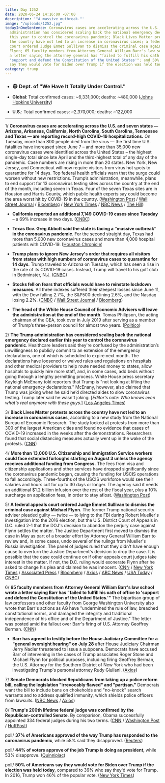 ```yaml
---
title: Day 1252
date: 2020-06-24 14:16:00 -07:00
description: '"A massive outbreak."'
image: "/uploads/1252.jpg"
todayInOneSentence: Coronavirus cases are accelerating across the U.S.; the Trump
  administration has considered scaling back the national emergency declared earlier
  this year to control the coronavirus pandemic; Black Lives Matter protests across
  the country have not led to an increase in coronavirus cases; a federal appeals
  court ordered Judge Emmet Sullivan to dismiss the criminal case against Michael
  Flynn; 65 faculty members from Attorney General William Barr's law school wrote
  a letter saying the attorney general has "failed to fulfill his oath of office to
  'support and defend the Constitution of the United States'"; and 50% of Americans
  say they would vote for Biden over Trump if the election was held today.
category: trump
---
```


* ### 😷 Dept. of "We Have It Totally Under Control."

* **Global**: Total confirmed cases: \~9,331,000; deaths: \~480,000 ([Johns Hopkins University](https://coronavirus.jhu.edu/map.html))

* **U.S.**: Total confirmed cases: \~2,370,000; deaths: \~122,000

---

1/ **Coronavirus cases are accelerating across the U.S. and seven states — Arizona, Arkansas, California, North Carolina, South Carolina, Tennessee and Texas — are reporting record-high COVID-19 hospitalizations.** On Tuesday, more than 800 people died from the virus — the first time U.S. fatalities have increased since June 7 – and more than 35,000 new coronavirus cases were identified across the United States – the highest single-day total since late April and the third-highest total of any day of the pandemic. Case numbers are rising in more than 20 states. New York, New Jersey, and Connecticut will now require visitors from virus hot spots to quarantine for 14 days. Top federal health officials warn that the surge could worsen without new restrictions. Trump’s administration, meanwhile, plans to end support for 13 coronavirus testing sites across the country at the end of the month, including seven in Texas. Four of the seven Texas sites are in Houston and Harris County, which public health experts say could become the area worst hit by COVID-19 in the country. ([Washington Post](https://www.washingtonpost.com/nation/2020/06/23/coronavirus-live-updates-us/) / [Wall Street Journal](https://www.wsj.com/articles/coronavirus-numbers-are-accelerating-across-u-s-11593018754) / [Bloomberg](https://www.bloomberg.com/news/articles/2020-06-23/u-s-cases-up-1-6-california-texas-hit-records-virus-update?srnd=premium&sref=MIBMEEoj) / [New York Times](https://www.nytimes.com/2020/06/24/world/coronavirus-updates.html?action=click&module=Spotlight&pgtype=Homepage) / [NBC News](https://www.nbcnews.com/news/us-news/new-york-new-jersey-connecticut-quarantine-visitors-coronavirus-hot-spots-n1231977) / [The Hill](https://thehill.com/policy/healthcare/504270-trump-admin-ending-support-for-7-texas-testing-sites-as-cases-spike-in))

* **California reported an additional 7,149 COVID-19 cases since Tuesday** – a 69% increase in two days. ([CNBC](https://www.cnbc.com/2020/06/24/california-reports-more-than-7000-coronavirus-cases-biggest-daily-jump-so-far.html))

* **Texas Gov. Greg Abbott said the state is facing a “massive outbreak” in the coronavirus pandemic**. For the second straight day, Texas had more than 5,000 new coronavirus cases and more than 4,000 hospital patients with COVID-19. ([Houston Chronicle](https://www.houstonchronicle.com/news/houston-texas/texas/article/governor-greg-abbott-massive-outbreak-5000-cases-15363593.php))

* **Trump plans to ignore New Jersey's order that requires all visitors from states with high numbers of coronavirus cases to quarantine for 14 days**. Trump traveled to Arizona on Tuesday, which has seen a rise in the rate of its COVID-19 cases. Instead, Trump will travel to his golf club in Bedminster, N.J. ([CNBC](https://www.cnbc.com/2020/06/24/trump-will-not-follow-new-jersey-coronavirus-quarantine-order.html))

* **Stocks fell on fears that officials would have to reinstate lockdown measures**.  All three indexes suffered their steepest losses since June 11, with the Dow falling 2.7%, the S&P500 declining 2.6%, and the Nasdaq losing 2.2%. ([CNBC](https://www.cnbc.com/2020/06/23/stock-market-futures-open-to-close-news.html) / [Wall Street Journal](https://www.wsj.com/articles/global-stock-markets-dow-update-6-24-2020-11592989380?mod=hp_lead_pos2) / [Bloomberg](https://www.bloomberg.com/news/articles/2020-06-23/asia-stocks-to-open-mixed-after-u-s-gains-fade-markets-wrap?srnd=premium&sref=MIBMEEoj))

* **The head of the White House Council of Economic Advisers will leave the administration at the end of the month**. Tomas Philipson, the acting chairman of the CEA, took over in July 2019 after serving as a member of Trump’s three-person council for almost two years. ([Politico](https://www.politico.com/news/2020/06/24/white-house-economist-depart-coronavirus-recession-338357))

2/ **The Trump administration has considered scaling back the national emergency declared earlier this year to control the coronavirus pandemic**. Healthcare leaders said they're confused by the administration’s unwillingness to publicly commit to an extension of the emergency declarations, one of which is scheduled to expire next month. The declarations have loosened or waived rules and regulations on hospitals and other medical providers to help route needed money to states, allow hospitals to quickly hire more staff, and, in some cases, add beds without going through a lengthy permitting process. White House press secretary Kayleigh McEnany told reporters that Trump is "not looking at lifting the national emergency declarations." McEnany, however, also claimed that Trump was joking when he said he’d directed aides to slow coronavirus testing. Trump later said he wasn't joking. \[*Editor's note: Who knows even what's real anymore with these guys*.\] ([Los Angeles Times](https://www.latimes.com/politics/story/2020-06-23/trump-may-end-coronavirus-national-emergency))

3/ **Black Lives Matter protests across the country have not led to an increase in coronavirus cases**, according to a new study from the National Bureau of Economic Research. The study looked at protests from more than 300 of the largest American cities and found no evidence that cases of COVID-19 increased in the weeks after the demonstrations. Researchers found that social distancing measures actually went up in the wake of the protests. ([CNN](https://www.cnn.com/2020/06/24/us/coronavirus-cases-protests-black-lives-matter-trnd/index.html))

4/ **More than 13,000 U.S. Citizenship and Immigration Service workers could face extended furloughs starting on August 3 unless the agency receives additional funding from Congress.** The fees from visa and citizenship applications and other services have dropped significantly since the coronavirus pandemic began, causing the funding for USCIS operations to fall accordingly. Three-fourths of the USCIS workforce would see their salaries and hours cut for up to 30 days or longer. The agency said it needs an additional $1.2 billion infusion over the rest of the fiscal year, plus a 10% surcharge on application fees, in order to stay afloat. ([Washington Post](https://www.washingtonpost.com/politics/more-than-13000-federal-workers-face-a-possible-furlough-of-30-days-or-longer/2020/06/23/d9bd5332-b596-11ea-aca5-ebb63d27e1ff_story.html))

5/ **A federal appeals court ordered Judge Emmet Sullivan to dismiss the criminal case against Michael Flynn.** The former Trump national security adviser pleaded guilty — twice — to lying to the FBI during Robert Mueller's investigation into the 2016 election, but the U.S. District Court of Appeals in D.C. ruled 2-1 that the DOJ's decision to abandon the perjury case against Flynn settles the matter. The Justice Department first moved to dismiss the case in May as part of a broader effort by Attorney General William Barr to review and, in some cases, undo several of the rulings from Mueller's Russia investigation. The panel of judges ruled that they didn't have enough cause to overturn the Justice Department's decision to drop the case. It is possible that the case could continue on if other appeals court judges take interest in the matter. If not, the D.C. ruling would exonerate Flynn after he asked to change his plea and claimed he was innocent. ([CNN](https://www.cnn.com/2020/06/24/politics/michael-flynn-dismiss/index.html) / [New York Times](https://www.nytimes.com/2020/06/24/us/politics/michael-flynn-appeals-court.html) / [Associated Press](https://apnews.com/5b267c653a3adaa0c9235059385e35e3) / [Bloomberg](https://www.bloomberg.com/news/articles/2020-06-24/u-s-appeals-court-orders-judge-to-dismiss-flynn-case) / [Axios](https://www.axios.com/michael-flynn-appeals-court-judge-7fc2c840-35c9-4842-b2b7-d241d96a3fbf.html) / [ABC News](https://abcnews.go.com/Politics/federal-appeals-court-overrules-judge-orders-flynn-case/story?id=71426720) / [USA Today](https://www.usatoday.com/story/news/politics/2020/06/24/michael-flynn-appeals-court-orders-dismissal-case-trump-ally/3249363001/) / [CNBC](https://www.cnbc.com/2020/06/24/us-appeals-court-orders-judge-to-dismiss-case-against-michael-flynn.html))

6/ **65 faculty members from Attorney General William Barr's law school wrote a letter saying Barr has "failed to fulfill his oath of office to 'support and defend the Constitution of the United States.'"** The bipartisan group of law professors and other faculty from George Washington University also wrote that Barr's actions as AG have "undermined the rule of law, breached constitutional norms, and damaged the integrity and traditional independence of his office and of the Department of Justice." The letter was posted amid the fallout over Barr's firing of U.S. Attorney Geoffrey Berman. ([CNN](https://www.cnn.com/2020/06/23/politics/george-washington-law-william-barr/index.html))

* **Barr has agreed to testify before the House Judiciary Committee for a "general oversight hearing" on July 28** after House Judiciary Chairman Jerry Nadler threatened to issue a subpoena. Democrats have accused Barr of intervening in the cases of Trump associates Roger Stone and Michael Flynn for political purposes, including firing Geoffrey Berman, the U.S. Attorney for the Southern District of New York who had been investigating Trump's personal attorney Rudy Giuliani. ([Axios](https://www.axios.com/bill-barr-testify-house-judiciary-committee-f5680a42-2069-4c38-ae96-ec3b3946e631.html))

7/ **Senate Democrats blocked Republicans from taking up a police reform bill, calling the legislation "irrevocably flawed" and "partisan."** Democrats want the bill to include bans on chokeholds and "no-knock" search warrants and to address qualified immunity, which shields police officers from lawsuits. ([NBC News](https://www.nbcnews.com/politics/congress/senate-democrats-block-gop-policing-bill-n1232000) / [Axios](https://www.axios.com/senate-republican-police-reform-bill-vote-fails-5f218c77-d821-44f4-a392-14ef77c4ba59.html?stream=politics))

8/ **Trump's 200th lifetime federal judge was confirmed by the Republican-controlled Senate**. By comparison, Obama successfully appointed 334 federal judges during his two terms. ([CNN](https://www.cnn.com/2020/06/24/politics/trump-200-judicial-appointments-cory-wilson/index.html) / [Washington Post](https://www.washingtonpost.com/politics/senate-confirms-200th-judicial-nominee-from-trump-a-legacy-that-will-last-well-beyond-november/2020/06/24/8e8d7048-b61a-11ea-a510-55bf26485c93_story.html) / [HuffPost](https://www.huffpost.com/entry/trump-courts-judges-mitch-mcconnell-senate-white-male-ideologues_n_5ef15626c5b6af94211185b5))

poll/ **37% of Americans approved of the way Trump has responded to the coronavirus pandemic**, while 58% said they disapproved. ([Reuters](https://www.reuters.com/article/us-usa-election-trump-poll/approval-of-trumps-coronavirus-response-sinks-to-lowest-on-record-amid-surge-in-cases-reuters-ipsos-poll-idUSKBN23V1FY))

poll/ **44% of voters approve of the job Trump is doing as president**, while 53% disapprove. ([Quinnipiac](https://poll.qu.edu/ohio/release-detail?ReleaseID=3665))

poll/ **50% of Americans say they would vote for Biden over Trump if the election was held today**, compared to 36% who say they'd vote for Trump. In 2016, Trump won 46% of the popular vote. ([New York Times](https://www.nytimes.com/2020/06/24/us/politics/trump-biden-poll-nyt-upshot-siena-college.html))